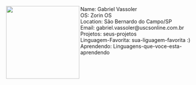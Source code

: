 <img src="Logo.png" align="left" width="200px"/>
Name: Gabriel Vassoler
<br>
OS: Zorin OS
<br>
Location: São Bernardo do Campo/SP
<br>
Email: gabriel.vassoler@uscsonline.com.br
<br>
Projetos: seus-projetos
<br>
Linguagem-Favorita: sua-liguagem-favorita :)
<br>
Aprendendo: Linguagens-que-voce-esta-aprendendo
